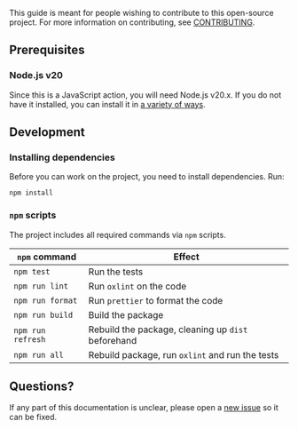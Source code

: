 This guide is meant for people wishing to contribute to this open-source project. For more information on contributing, see [CONTRIBUTING](CONTRIBUTING.md).

## Prerequisites

### Node.js v20

Since this is a JavaScript action, you will need Node.js v20.x. If you do not have it installed, you can install it in [a variety of ways](https://nodejs.org/en/download).

## Development

### Installing dependencies

Before you can work on the project, you need to install dependencies. Run:

```shell
npm install
```

### `npm` scripts

The project includes all required commands via `npm` scripts.

| `npm` command     | Effect                                             |
|-------------------|----------------------------------------------------|
| `npm test`        | Run the tests                                      |
| `npm run lint`    | Run `oxlint` on the code                           |
| `npm run format`  | Run `prettier` to format the code                  |
| `npm run build`   | Build the package                                  |
| `npm run refresh` | Rebuild the package, cleaning up `dist` beforehand |
| `npm run all`     | Rebuild package, run `oxlint` and run the tests    |

## Questions?

If any part of this documentation is unclear, please open a [new issue](https://github.com/clechasseur/rs-actions-core/issues/new/choose) so it can be fixed.
